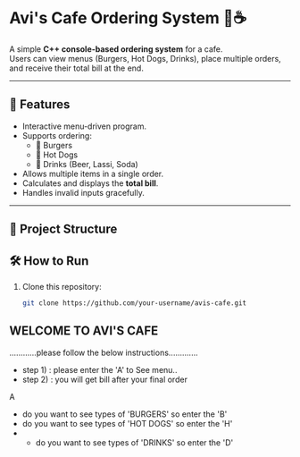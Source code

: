 # Avi's Cafe Ordering System 🍔☕

A simple **C++ console-based ordering system** for a cafe.  
Users can view menus (Burgers, Hot Dogs, Drinks), place multiple orders, and receive their total bill at the end.

---

## 🚀 Features
- Interactive menu-driven program.
- Supports ordering:
  - 🍔 Burgers
  - 🌭 Hot Dogs
  - 🥤 Drinks (Beer, Lassi, Soda)
- Allows multiple items in a single order.
- Calculates and displays the **total bill**.
- Handles invalid inputs gracefully.

---

## 📂 Project Structure

## 🛠️ How to Run
1. Clone this repository:
   ```bash
   git clone https://github.com/your-username/avis-cafe.git
   
## WELCOME TO AVI'S CAFE
............please follow the below instructions.............
- step 1) : please enter the 'A' to See menu..
- step 2) : you will get bill after your final order

A
- do you want to see types of 'BURGERS' so enter the 'B'
- do you want to see types of 'HOT DOGS' so enter the 'H'
- - do you want to see types of 'DRINKS' so enter the 'D'



